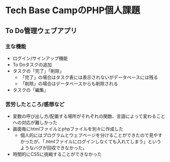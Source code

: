 # Tech Base CampのPHP個人課題
## To Do管理ウェブアプリ

### 主な機能
- ログイン/サインアップ機能
- To Doタスクの追加
- タスクの「完了」「削除」
  - 「完了」の場合はタスク表には表示されないがデータベースには残る
  - 「削除」の場合はデータベースからも削除される
- タスクの「編集」


### 苦労したところ/感想など
- 変数の呼び出し方/配置する場所がそれぞれの関数、言語によって変わることへの対応が難しかった
- 画面毎にhtmlファイルとphpファイルを別々に作成した
  - 個人的にはプログラムとウェブページを分けることができたので見やすかったが、「.htmlファイルにログインしなくても入れてしまう」というようなバグが回収できなかった。
- 時間的にCSSに挑戦することができなかった
